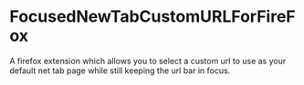 # FocusedNewTabCustomURLForFireFox
A firefox extension which allows you to select a custom url to use as your default net tab page while still keeping the url bar in focus.
